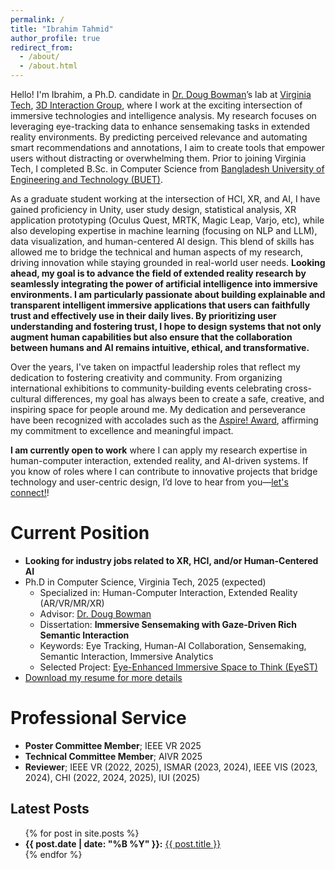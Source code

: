 ```yaml
---
permalink: /
title: "Ibrahim Tahmid"
author_profile: true
redirect_from: 
  - /about/
  - /about.html
---
```


Hello! I'm Ibrahim, a Ph.D. candidate in [Dr. Doug Bowman](https://wordpress.cs.vt.edu/3digroup/author/dbowman/)’s lab at [Virginia Tech](https://www.vt.edu/), [3D Interaction Group](https://wordpress.cs.vt.edu/3digroup/), where I work at the exciting intersection of immersive technologies and intelligence analysis. My research focuses on leveraging eye-tracking data to enhance sensemaking tasks in extended reality environments. By predicting perceived relevance and automating smart recommendations and annotations, I aim to create tools that empower users without distracting or overwhelming them. Prior to joining Virginia Tech, I completed B.Sc. in Computer Science from [Bangladesh University of Engineering and Technology (BUET)](https://cse.buet.ac.bd/). 

As a graduate student working at the intersection of HCI, XR, and AI, I have gained proficiency in Unity, user study design, statistical analysis, XR application prototyping (Oculus Quest, MRTK, Magic Leap, Varjo, etc), while also developing expertise in machine learning (focusing on NLP and LLM), data visualization, and human-centered AI design. This blend of skills has allowed me to bridge the technical and human aspects of my research, driving innovation while staying grounded in real-world user needs. **Looking ahead, my goal is to advance the field of extended reality research by seamlessly integrating the power of artificial intelligence into immersive environments. I am particularly passionate about building explainable and transparent intelligent immersive applications that users can faithfully trust and effectively use in their daily lives. By prioritizing user understanding and fostering trust, I hope to design systems that not only augment human capabilities but also ensure that the collaboration between humans and AI remains intuitive, ethical, and transformative.**

Over the years, I've taken on impactful leadership roles that reflect my dedication to fostering creativity and community. From organizing international exhibitions to community-building events celebrating cross-cultural differences, my goal has always been to create a safe, creative, and inspiring space for people around me. My dedication and perseverance have been recognized with accolades such as the [Aspire! Award](https://experience.vt.edu/2017/Ibrahim_Tahmid.html), affirming my commitment to excellence and meaningful impact.

**I am currently open to work** where I can apply my research expertise in human-computer interaction, extended reality, and AI-driven systems. If you know of roles where I can contribute to innovative projects that bridge technology and user-centric design, I’d love to hear from you—[let's connect!](https://www.linkedin.com/in/iatahmid/)!

Current Position
======
* **Looking for industry jobs related to XR, HCI, and/or Human-Centered AI**
* Ph.D in Computer Science, Virginia Tech, 2025 (expected)
  * Specialized in: Human-Computer Interaction, Extended Reality (AR/VR/MR/XR) 
  * Advisor: [Dr. Doug Bowman](https://wordpress.cs.vt.edu/3digroup/author/dbowman/)
  * Dissertation: <b>Immersive Sensemaking with Gaze-Driven Rich Semantic Interaction</b>
  * Keywords: Eye Tracking, Human-AI Collaboration, Sensemaking, Semantic Interaction, Immersive Analytics
  * Selected Project: [Eye-Enhanced Immersive Space to Think (EyeST)](https://iatahmid.github.io/publication/2025-03-24-eyest-recommendations)
* [Download my resume for more details](/files/Resume_IbrahimTahmid.pdf)

Professional Service
======
* **Poster Committee Member**; IEEE VR 2025
* **Technical Committee Member**; AIVR 2025
* **Reviewer**; IEEE VR (2022, 2025), ISMAR (2023, 2024), IEEE VIS (2023, 2024), CHI (2022, 2024, 2025), IUI (2025)

<!-- ## Professional Calendar

* Running a user study on the gaze-assisted recommendation for sensemaking tasks
* Continues as a Graduate Research Assistant with Doug Bowman
* Helped Cranwell International Center with the orientation welcome week  -->


<h2>Latest Posts</h2>
<ul>
  {% for post in site.posts %}
    <li>
      <strong>{{ post.date | date: "%B %Y" }}:</strong> <a href="{{ post.url }}">{{ post.title }}</a>
    </li>
  {% endfor %}
</ul>
